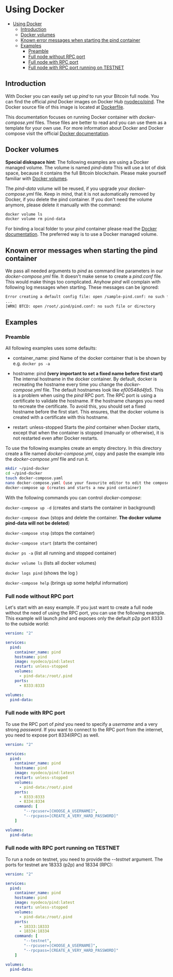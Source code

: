 # Using Docker

- [Using Docker](#using-docker)
  - [Introduction](#introduction)
  - [Docker volumes](#docker-volumes)
  - [Known error messages when starting the pind container](#known-error-messages-when-starting-the-pind-container)
  - [Examples](#examples)
    - [Preamble](#preamble)
    - [Full node without RPC port](#full-node-without-rpc-port)
    - [Full node with RPC port](#full-node-with-rpc-port)
    - [Full node with RPC port running on TESTNET](#full-node-with-rpc-port-running-on-testnet)

## Introduction

With Docker you can easily set up *pind* to run your Bitcoin full node. You can find the official *pind* Docker images on Docker Hub [nyodeco/pind](https://hub.docker.com/r/nyodeco/pind). The Docker source file of this image is located at [Dockerfile](https://github.com/nyodeco/pind/blob/master/Dockerfile).

This documentation focuses on running Docker container with *docker-compose.yml* files. These files are better to read and you can use them as a template for your own use. For more information about Docker and Docker compose visit the official [Docker documentation](https://docs.docker.com/).

## Docker volumes

**Special diskspace hint**: The following examples are using a Docker managed volume. The volume is named *pind-data* This will use a lot of disk space, because it contains the full Bitcoin blockchain. Please make yourself familiar with [Docker volumes](https://docs.docker.com/storage/volumes/).

The *pind-data* volume will be reused, if you upgrade your *docker-compose.yml* file. Keep in mind, that it is not automatically removed by Docker, if you delete the pind container. If you don't need the volume anymore, please delete it manually with the command:

```bash
docker volume ls
docker volume rm pind-data
```

For binding a local folder to your *pind* container please read the [Docker documentation](https://docs.docker.com/). The preferred way is to use a Docker managed volume.

## Known error messages when starting the pind container

We pass all needed arguments to *pind* as command line parameters in our *docker-compose.yml* file. It doesn't make sense to create a *pind.conf* file. This would make things too complicated. Anyhow *pind* will complain with following log messages when starting. These messages can be ignored:

```bash
Error creating a default config file: open /sample-pind.conf: no such file or directory
...
[WRN] BTCD: open /root/.pind/pind.conf: no such file or directory
```

## Examples

### Preamble

All following examples uses some defaults:

- container_name: pind
  Name of the docker container that is be shown by e.g. ```docker ps -a```

- hostname: pind **(very important to set a fixed name before first start)**
  The internal hostname in the docker container. By default, docker is recreating the hostname every time you change the *docker-compose.yml* file. The default hostnames look like *ef00548d4fa5*. This is a problem when using the *pind* RPC port. The RPC port is using a certificate to validate the hostname. If the hostname changes you need to recreate the certificate. To avoid this, you should set a fixed hostname before the first start. This ensures, that the docker volume is created with a certificate with this hostname.

- restart: unless-stopped
  Starts the *pind* container when Docker starts, except that when the container is stopped (manually or otherwise), it is not restarted even after Docker restarts.

To use the following examples create an empty directory. In this directory create a file named *docker-compose.yml*, copy and paste the example into the *docker-compose.yml* file and run it.

```bash
mkdir ~/pind-docker
cd ~/pind-docker
touch docker-compose.yaml
nano docker-compose.yaml (use your favourite editor to edit the compose file)
docker-compose up (creates and starts a new pind container)
```

With the following commands you can control *docker-compose*:

```docker-compose up -d``` (creates and starts the container in background)

```docker-compose down``` (stops and delete the container. **The docker volume pind-data will not be deleted**)

```docker-compose stop``` (stops the container)

```docker-compose start``` (starts the container)

```docker ps -a``` (list all running and stopped container)

```docker volume ls``` (lists all docker volumes)

```docker logs pind``` (shows the log )

```docker-compose help``` (brings up some helpful information)

### Full node without RPC port

Let's start with an easy example. If you just want to create a full node without the need of using the RPC port, you can use the following example. This example will launch *pind* and exposes only the default p2p port 8333 to the outside world:

```yaml
version: "2"

services:
  pind:
    container_name: pind
    hostname: pind
    image: nyodeco/pind:latest
    restart: unless-stopped
    volumes:
      - pind-data:/root/.pind
    ports:
      - 8333:8333

volumes:
  pind-data:
```

### Full node with RPC port

To use the RPC port of *pind* you need to specify a *username* and a very strong *password*. If you want to connect to the RPC port from the internet, you need to expose port 8334(RPC) as well.

```yaml
version: "2"

services:
  pind:
    container_name: pind
    hostname: pind
    image: nyodeco/pind:latest
    restart: unless-stopped
    volumes:
      - pind-data:/root/.pind
    ports:
      - 8333:8333
      - 8334:8334
    command: [
        "--rpcuser=[CHOOSE_A_USERNAME]",
        "--rpcpass=[CREATE_A_VERY_HARD_PASSWORD]"
    ]

volumes:
  pind-data:
```

### Full node with RPC port running on TESTNET

To run a node on testnet, you need to provide the *--testnet* argument. The ports for testnet are 18333 (p2p) and 18334 (RPC):

```yaml
version: "2"

services:
  pind:
    container_name: pind
    hostname: pind
    image: nyodeco/pind:latest
    restart: unless-stopped
    volumes:
      - pind-data:/root/.pind
    ports:
      - 18333:18333
      - 18334:18334
    command: [
        "--testnet",
        "--rpcuser=[CHOOSE_A_USERNAME]",
        "--rpcpass=[CREATE_A_VERY_HARD_PASSWORD]"
    ]

volumes:
  pind-data:
```
